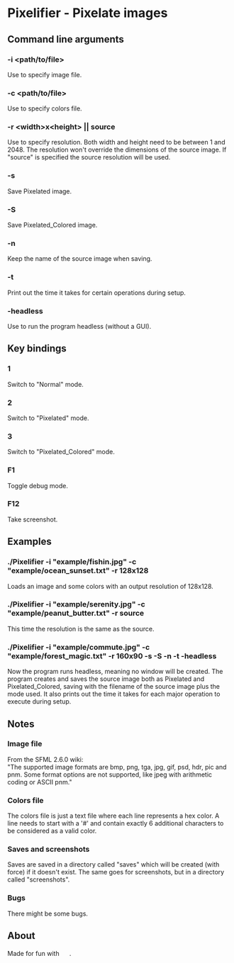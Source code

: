 # Pixelifier - Pixelate images
## Command line arguments
### -i &lt;path/to/file&gt;
Use to specify image file.
### -c &lt;path/to/file&gt;
Use to specify colors file.
### -r &lt;width&gt;x&lt;height&gt; || source
Use to specify resolution. Both width and height need to be between 1 and 2048. The resolution won't override the dimensions of the source image. If "source" is specified the source resolution will be used.
### -s
Save Pixelated image.
### -S
Save Pixelated_Colored image.
### -n
Keep the name of the source image when saving.
### -t
Print out the time it takes for certain operations during setup.
### -headless
Use to run the program headless (without a GUI).
###
## Key bindings
### 1
Switch to "Normal" mode.
### 2
Switch to "Pixelated" mode.
### 3
Switch to "Pixelated_Colored" mode.
### F1
Toggle debug mode.
### F12
Take screenshot.
## Examples
### ./Pixelifier -i "example/fishin.jpg" -c "example/ocean_sunset.txt" -r 128x128
Loads an image and some colors with an output resolution of 128x128.
### ./Pixelifier -i "example/serenity.jpg" -c "example/peanut_butter.txt" -r source
This time the resolution is the same as the source.
### ./Pixelifier -i "example/commute.jpg" -c "example/forest_magic.txt" -r 160x90 -s -S -n -t -headless
Now the program runs headless, meaning no window will be created. The program creates and saves the source image both as Pixelated and Pixelated_Colored, saving with the filename of the source image plus the mode used. It also prints out the time it takes for each major operation to execute during setup.
## Notes
### Image file
From the SFML 2.6.0 wiki:<br>
"The supported image formats are bmp, png, tga, jpg, gif, psd, hdr, pic and pnm. Some format options are not supported, like jpeg with arithmetic coding or ASCII pnm."
### Colors file
The colors file is just a text file where each line represents a hex color. A line needs to start with a '#' and contain exactly 6 additional characters to be considered as a valid color.<br>
### Saves and screenshots
Saves are saved in a directory called "saves" which will be created (with force) if it doesn't exist. The same goes for screenshots, but in a directory called "screenshots".
### Bugs
There might be some bugs.
## About
Made for fun with
<img src="https://www.sfml-dev.org/download/goodies/sfml-logo-small.png" height=15>
.
